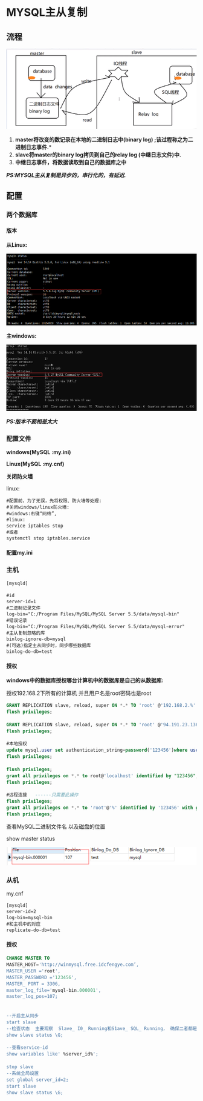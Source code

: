 # MYSQL主从复制

## 流程

![](assets/liuc.png)

1. **master将改变的数记录在本地的二进制日志中(binary log) ;该过程称之为二进制日志事件.***
2. **slave将master的binary log拷贝到自己的relay log (中继日志文件)中.**
3. **中继日志事件，将数据读取到自己的数据库之中**

***PS:MYSQL主从复制是异步的，串行化的，有延迟.***

## 配置

### 两个数据库

#### 版本

**从Linux:**

![](assets/linux_mysql.png)

**主windows:**

![](assets/windos_mysql.png)

***PS:版本不要相差太大***

### 配置文件

**windows(MySQL :my.ini)**

**Linux(MySQL :my.cnf)**

**关闭防火墙**

linux:

```shell
#配置前，为了无误，先将权限、防火墙等处理:
#关闭windows/linux防火墙:
#windows:右键“网络”,
#linux:
service iptables stop
#或者
systemctl stop iptables.service
```

#### 配置my.ini

### 主机

```properties
[mysqld]

#id
server-id=1
#二进制记录文件
log-bin="C:/Program Files/MySQL/MySQL Server 5.5/data/mysql-bin"
#错误记录
log-bin="C:/Program Files/MySQL/MySQL Server 5.5/data/mysql-error"
#主从复制忽略的库
binlog-ignore-db=mysql
#(可选)指定主从同步时，同步哪些数据库
binlog-do-db=test
```

#### 授权

**windows中的数据库授权哪台计算机中的数据库是自己的从数据库:** 

授权192.168.2下所有的计算机 并且用户名是root密码也是root

```sql
GRANT REPLICATION slave, reload, super ON *.* TO 'root' @'192.168.2.%' IDENTIFIED BY 'root';
flush privileges;

GRANT REPLICATION slave, reload, super ON *.* TO 'root' @'94.191.23.136' IDENTIFIED BY '123456';
flush privileges;

#本地授权
update mysql.user set authentication_string=password('123456')where user='root';
flush privileges;

flush privileges;
grant all privileges on *.* to root@'localhost' identified by "123456";
flush privileges;

#远程连接   ------只需要此操作
flush privileges;
grant all privileges on *.* to 'root'@'%' identified by '123456' with grant option;
flush privileges;
```

查看MySQL二进制文件名 以及磁盘的位置

show master status

![](assets/file.png)

### 从机

my.cnf

```properties
[mysqld]
server-id=2
log-bin=mysql-bin
#和主机中的对应
replicate-do-db=test
```

#### 授权

```sql
CHANGE MASTER TO
MASTER_HOST='http://winmysql.free.idcfengye.com’,
MASTER_USER ='root',
MASTER_PASSWORD ='123456',
MASTER_ PORT = 3306,
master_log_file='mysql-bin.000001',
master_log_pos=107;


--开启主从同步
start slave
--检查状态  主要观察  Slave_ I0_ Running和S1ave_ SQL_ Running， 确保二者都是yes;
show slave status \G;

--查看service-id
show variables like' %server_id%';

stop slave
--系统全局设置
set global server_id=2;
start slave
show slave status \G;
```

